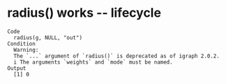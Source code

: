 # radius() works -- lifecycle

    Code
      radius(g, NULL, "out")
    Condition
      Warning:
      The `...` argument of `radius()` is deprecated as of igraph 2.0.2.
      i The arguments `weights` and `mode` must be named.
    Output
      [1] 0

